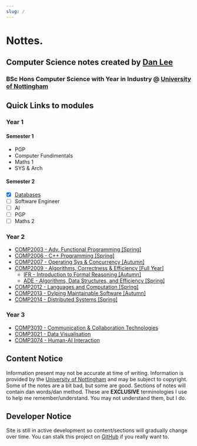 ```yaml
---
slug: /
---
```

# Nottes.
## Computer Science notes created by [Dan Lee](https://danlee.uk)
### BSc Hons Computer Science with Year in Industry @ [University of Nottingham](https://cs.nott.ac.uk)


## Quick Links to modules
### Year 1
#### Semester 1
- PGP
- Computer Fundimentals
- Maths 1
- SYS & Arch
#### Semester 2
- [x] [Databases](Year1/1004-Databases/README.md)
- [ ] Software Engineer
- [ ] AI
- [ ] PGP
- [ ] Maths 2

### Year 2

- [COMP2003 - Adv. Functional Programming [Spring]](Year2/2003/00.md)
- [COMP2006 - C++ Programming [Spring]](Year2/2006/00.md)
- [COMP2007 - Operating Sys & Concurrency [Autumn]](Year2/2007/00.md)
- [COMP2009 - Algorithms, Correctness & Efficiency [Full Year]](2009/00.md)
	- [IFR - Introduction to Formal Reasoning [Autumn]](2007/IFR/00.md)
	- [ADE - Algorithms, Data Structures, and Efficiency [Spring]](2007/ADE/00.md)
- [COMP2012 - Languages and Computation [Spring]](Year2/2012/00.md)
- [COMP2013 - Dvlping Maintainable Software [Autumn]](Year2/2013/00.md)
- [COMP2014 - Distributed Systems [Spring]](Year2/2014/00.md)

### Year 3

- [COMP3010 - Communication & Collaboration Technologies](Year3/3010/00.md)
- [COMP3021 - Data Visualisation](Year3/3021/00.md)
- [COMP3074 - Human-AI Interaction](Year3/3074/00.md)

## Content Notice
Information present may not be accurate at time of writing. Information is provided by the [University of Nottingham](https://nott.ac.uk) and may be subject to copyright. Some of the notes are a bit bad, but some are good. Sections of notes will contain dan words/dan method. These are **EXCLUSIVE** terminologies I use to help me remember/understand. You may not understand them, but I do. 

## Developer Notice
Site is still in active development so content/sections will gradually change over time. You can stalk this project on [GitHub](https://github.com/dan-lee76/notes) if you really want to.
